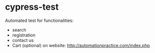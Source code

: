 # cypress-test
Automated test for functionalities:
* search
* registration
* contact us
* Cart (optional)
on website: http://automationpractice.com/index.php

